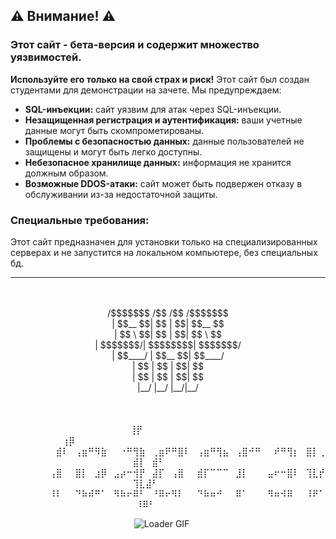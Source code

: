 ## ⚠️ Внимание! ⚠️

### Этот сайт - бета-версия и содержит множество уязвимостей.

**Используйте его только на свой страх и риск!** Этот сайт был создан студентами для демонстрации на зачете. Мы предупреждаем:

- **SQL-инъекции:** сайт уязвим для атак через SQL-инъекции.
- **Незащищенная регистрация и аутентификация:** ваши учетные данные могут быть скомпрометированы.
- **Проблемы с безопасностью данных:** данные пользователей не защищены и могут быть легко доступны.
- **Небезопасное хранилище данных:** информация не хранится должным образом.
- **Возможные DDOS-атаки:** сайт может быть подвержен отказу в обслуживании из-за недостаточной защиты.

### Специальные требования:

Этот сайт предназначен для установки только на специализированных серверах и не запустится на локальном компьютере, без специальных бд.

---
<div style="text-align: center;">
    <p>
        <br><br>
 /$$$$$$$  /$$   /$$ /$$$$$$$ <br>
| $$__  $$| $$  | $$| $$__  $$ <br>
| $$  \ $$| $$  | $$| $$  \ $$ <br>
| $$$$$$$/| $$$$$$$$| $$$$$$$/ <br>
| $$____/ | $$__  $$| $$____/  <br>
| $$      | $$  | $$| $$      <br> 
| $$      | $$  | $$| $$   <br>   
|__/      |__/  |__/|__/   <br>                           
    </p>
</div>
<div style="text-align: center;">
    <p>
        <br><br>
        ⠀⠀⠀⠀⠀⠀⠀⢸⡟⠀⠀⠀⠀⠀⠀⠀⠀⠀ㅤ⠀⠀⠀  ⠀⠀ㅤ⠀⢰⡿⠀⠀⠀⠀⠀⠀⠀⠀⠀⠀⠀⠀⠀⠀⠀⠀⠀⠀⠀⠀⠀⠀⠀⠀⠀⠀⠀⠀⠀⠀⠀⠀<br>
        ⠀⠀⠀⠀⠀⠀⠀⣾⠇⠀⢠⣶⠛⠻⣷⠀⠀⠐⠛⢻⣷⠀⢀⣶⠟⠛⣿⠇⠀⢠⣶⠛⢻⣦⠀⢠⣿⠚⠛⠀⠀⠞⠛⢻⡆⠀⣿⡇⢀⣾⡇⠀⣾⠃⠀⠀⠀⠀⠀⠀<br>
        ⠀⠀⠀⠀⠀⠀⢠⣿⠀⠀⣿⡇⠀⣰⡿⠀⣠⡴⠒⢺⡟⠀⣼⡏⠀⢠⣿⠀⠀⣾⡏⠉⠉⠉⠀⣸⡇⠀⠀⠀⣤⠖⠒⣿⠇⠀⢹⣇⡞⢹⣇⣼⠃⠀⠀⠀⠀⠀⠀⠀<br>
        ⠀⠀⠀⠀⠀⠀⠸⠇⠀⠀⠙⠷⠾⠛⠁⠀⠻⠷⠖⠿⠃⠀⠘⠿⠖⠻⠇⠀⠀⠙⠷⠶⠚⠀⠀⠿⠁⠀⠀⠀⠻⠶⠺⠿⠀⠀⠸⠟⠁⠸⠿⠃⠀⠀⠀⠀⠀⠀⠀<br>
    </p>
    <img src="https://github.com/loaderaw1337/loaderaw1337/blob/main/loaderaw.gif" alt="Loader GIF" style="margin-right: 20px;">
</div>
